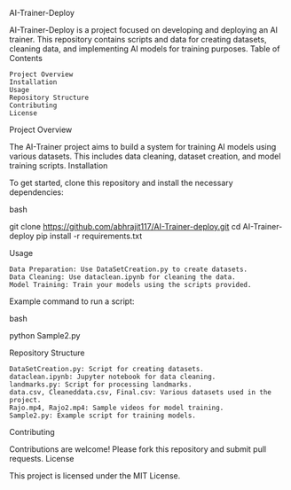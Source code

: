 AI-Trainer-Deploy

AI-Trainer-Deploy is a project focused on developing and deploying an AI trainer. This repository contains scripts and data for creating datasets, cleaning data, and implementing AI models for training purposes.
Table of Contents

    Project Overview
    Installation
    Usage
    Repository Structure
    Contributing
    License

Project Overview

The AI-Trainer project aims to build a system for training AI models using various datasets. This includes data cleaning, dataset creation, and model training scripts.
Installation

To get started, clone this repository and install the necessary dependencies:

bash

git clone https://github.com/abhrajit117/AI-Trainer-deploy.git
cd AI-Trainer-deploy
pip install -r requirements.txt

Usage

    Data Preparation: Use DataSetCreation.py to create datasets.
    Data Cleaning: Use dataclean.ipynb for cleaning the data.
    Model Training: Train your models using the scripts provided.

Example command to run a script:

bash

python Sample2.py

Repository Structure

    DataSetCreation.py: Script for creating datasets.
    dataclean.ipynb: Jupyter notebook for data cleaning.
    landmarks.py: Script for processing landmarks.
    data.csv, Cleaneddata.csv, Final.csv: Various datasets used in the project.
    Rajo.mp4, Rajo2.mp4: Sample videos for model training.
    Sample2.py: Example script for training models.

Contributing

Contributions are welcome! Please fork this repository and submit pull requests.
License

This project is licensed under the MIT License.
